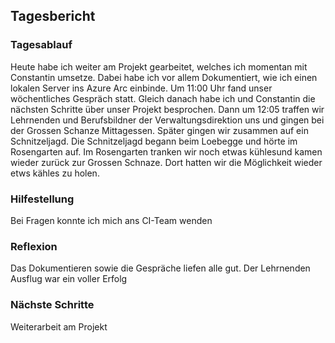 ## Tagesbericht 


### Tagesablauf
Heute habe ich weiter am Projekt gearbeitet, welches ich momentan mit Constantin umsetze. Dabei habe ich vor allem Dokumentiert, wie ich einen lokalen Server ins Azure Arc einbinde. Um 11:00 Uhr fand unser wöchentliches Gespräch statt. Gleich danach habe ich und Constantin die nächsten Schritte über unser Projekt besprochen. Dann um 12:05 traffen wir Lehrnenden und Berufsbildner der Verwaltungsdirektion uns und gingen bei der Grossen Schanze Mittagessen. Später gingen wir zusammen auf ein Schnitzeljagd. Die Schnitzeljagd begann beim Loebegge und hörte im Rosengarten auf. Im Rosengarten tranken wir noch etwas kühlesund kamen wieder zurück zur Grossen Schnaze. Dort hatten wir die Möglichkeit wieder etws kähles zu holen.   

### Hilfestellung
Bei Fragen konnte ich mich ans CI-Team wenden

### Reflexion
Das Dokumentieren sowie die Gespräche liefen alle gut. Der Lehrnenden Ausflug war ein voller Erfolg

### Nächste Schritte 
Weiterarbeit am Projekt

